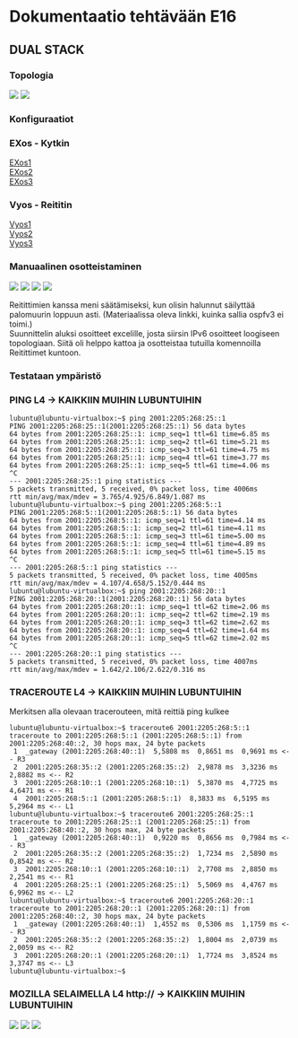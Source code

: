 # Dokumentaatio tehtävään E16

<h2>DUAL STACK</h2>

<h3>Topologia</h3>

![](./E16/E16-fys.png)
![](./E16/E16-log.png)

<h3>Konfiguraatiot</h2>
<h3>EXos - Kytkin</h3>

[EXos1](./E16/E16-Switch1.cfg)<br>
[EXos2](./E16/E16-Switch2.cfg)<br>
[EXos3](./E16/E16-Switch3.cfg)<br>

<h3>Vyos - Reititin</h3>

[Vyos1](./E16/E16-Vyos_Reititin1.cfg)<br>
[Vyos2](./E16/E16-Vyos_Reititin2.cfg)<br>
[Vyos3](./E16/E16-Vyos_Reititin3.cfg)<br>

<h3>Manuaalinen osotteistaminen</h3>

![](./E16/E16-02.png)
![](./E16/E16-03.png)
![](./E16/E16-04.png)
![](./E16/E16-05.png)

<p>Reitittimien kanssa meni säätämiseksi, kun olisin halunnut säilyttää palomuurin loppuun asti. (Materiaalissa oleva linkki, kuinka sallia ospfv3 ei toimi.)<br>
Suunnittelin aluksi osoitteet excelille, josta siirsin IPv6 osoitteet loogiseen topologiaan. Siitä oli helppo kattoa ja osotteistaa tutuilla komennoilla Reitittimet kuntoon.</p>

<h3>Testataan ympäristö</h3>

<h3>PING L4 -> KAIKKIIN MUIHIN LUBUNTUIHIN</h3>

````
lubuntu@lubuntu-virtualbox:~$ ping 2001:2205:268:25::1
PING 2001:2205:268:25::1(2001:2205:268:25::1) 56 data bytes
64 bytes from 2001:2205:268:25::1: icmp_seq=1 ttl=61 time=6.85 ms
64 bytes from 2001:2205:268:25::1: icmp_seq=2 ttl=61 time=5.21 ms
64 bytes from 2001:2205:268:25::1: icmp_seq=3 ttl=61 time=4.75 ms
64 bytes from 2001:2205:268:25::1: icmp_seq=4 ttl=61 time=3.77 ms
64 bytes from 2001:2205:268:25::1: icmp_seq=5 ttl=61 time=4.06 ms
^C
--- 2001:2205:268:25::1 ping statistics ---
5 packets transmitted, 5 received, 0% packet loss, time 4006ms
rtt min/avg/max/mdev = 3.765/4.925/6.849/1.087 ms
lubuntu@lubuntu-virtualbox:~$ ping 2001:2205:268:5::1
PING 2001:2205:268:5::1(2001:2205:268:5::1) 56 data bytes
64 bytes from 2001:2205:268:5::1: icmp_seq=1 ttl=61 time=4.14 ms
64 bytes from 2001:2205:268:5::1: icmp_seq=2 ttl=61 time=4.11 ms
64 bytes from 2001:2205:268:5::1: icmp_seq=3 ttl=61 time=5.00 ms
64 bytes from 2001:2205:268:5::1: icmp_seq=4 ttl=61 time=4.89 ms
64 bytes from 2001:2205:268:5::1: icmp_seq=5 ttl=61 time=5.15 ms
^C
--- 2001:2205:268:5::1 ping statistics ---
5 packets transmitted, 5 received, 0% packet loss, time 4005ms
rtt min/avg/max/mdev = 4.107/4.658/5.152/0.444 ms
lubuntu@lubuntu-virtualbox:~$ ping 2001:2205:268:20::1
PING 2001:2205:268:20::1(2001:2205:268:20::1) 56 data bytes
64 bytes from 2001:2205:268:20::1: icmp_seq=1 ttl=62 time=2.06 ms
64 bytes from 2001:2205:268:20::1: icmp_seq=2 ttl=62 time=2.19 ms
64 bytes from 2001:2205:268:20::1: icmp_seq=3 ttl=62 time=2.62 ms
64 bytes from 2001:2205:268:20::1: icmp_seq=4 ttl=62 time=1.64 ms
64 bytes from 2001:2205:268:20::1: icmp_seq=5 ttl=62 time=2.02 ms
^C
--- 2001:2205:268:20::1 ping statistics ---
5 packets transmitted, 5 received, 0% packet loss, time 4007ms
rtt min/avg/max/mdev = 1.642/2.106/2.622/0.316 ms
````

<h3>TRACEROUTE L4 -> KAIKKIIN MUIHIN LUBUNTUIHIN</h3>

<p>Merkitsen alla olevaan tracerouteen, mitä reittiä ping kulkee</p>

````
lubuntu@lubuntu-virtualbox:~$ traceroute6 2001:2205:268:5::1
traceroute to 2001:2205:268:5::1 (2001:2205:268:5::1) from 2001:2205:268:40::2, 30 hops max, 24 byte packets
 1  _gateway (2001:2205:268:40::1)  5,5808 ms  0,8651 ms  0,9691 ms <-- R3
 2  2001:2205:268:35::2 (2001:2205:268:35::2)  2,9878 ms  3,3236 ms  2,8882 ms <-- R2
 3  2001:2205:268:10::1 (2001:2205:268:10::1)  5,3870 ms  4,7725 ms  4,6471 ms <-- R1
 4  2001:2205:268:5::1 (2001:2205:268:5::1)  8,3833 ms  6,5195 ms  5,2964 ms <-- L1
lubuntu@lubuntu-virtualbox:~$ traceroute6 2001:2205:268:25::1
traceroute to 2001:2205:268:25::1 (2001:2205:268:25::1) from 2001:2205:268:40::2, 30 hops max, 24 byte packets
 1  _gateway (2001:2205:268:40::1)  0,9220 ms  0,8656 ms  0,7984 ms <-- R3
 2  2001:2205:268:35::2 (2001:2205:268:35::2)  1,7234 ms  2,5890 ms  0,8542 ms <-- R2
 3  2001:2205:268:10::1 (2001:2205:268:10::1)  2,7708 ms  2,8850 ms  2,2541 ms <-- R1
 4  2001:2205:268:25::1 (2001:2205:268:25::1)  5,5069 ms  4,4767 ms  6,9962 ms <-- L2
lubuntu@lubuntu-virtualbox:~$ traceroute6 2001:2205:268:20::1
traceroute to 2001:2205:268:20::1 (2001:2205:268:20::1) from 2001:2205:268:40::2, 30 hops max, 24 byte packets
 1  _gateway (2001:2205:268:40::1)  1,4552 ms  0,5306 ms  1,1759 ms <-- R3
 2  2001:2205:268:35::2 (2001:2205:268:35::2)  1,8004 ms  2,0739 ms  2,0059 ms <-- R2
 3  2001:2205:268:20::1 (2001:2205:268:20::1)  1,7724 ms  3,8524 ms  3,3747 ms <-- L3
lubuntu@lubuntu-virtualbox:~$ 

````

<h3>MOZILLA SELAIMELLA L4 http:// -> KAIKKIIN MUIHIN LUBUNTUIHIN</h3>

![](./E16/E16-06.png)
![](./E16/E16-07.png)
![](./E16/E16-08.png)

